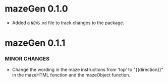 # mazeGen 0.1.0

* Added a `NEWS.md` file to track changes to the package.

# mazeGen 0.1.1

### MINOR CHANGES

* Change the wording in the maze instructions from 'top' to "{{direction}}" in the mazeHTML function and the mazeObject function. 


